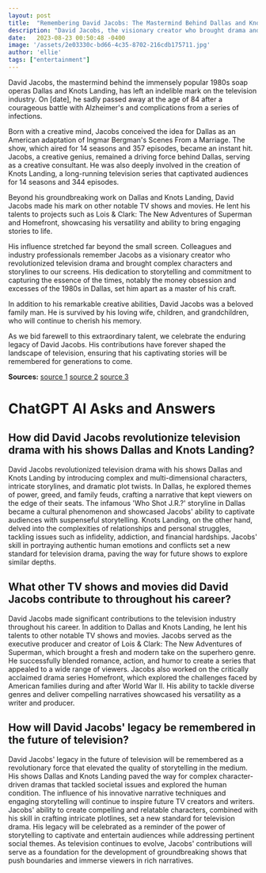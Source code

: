 ```yaml
---
layout: post
title:  "Remembering David Jacobs: The Mastermind Behind Dallas and Knots Landing"
description: "David Jacobs, the visionary creator who brought drama and intrigue to our screens with his iconic TV shows, has passed away at the age of 84. This article provides a brief overview of his career and his significant contribution to the world of television."
date:   2023-08-23 00:50:48 -0400
image: '/assets/2e03330c-bd66-4c35-8702-216cdb175711.jpg'
author: 'ellie'
tags: ["entertainment"]
---
```


David Jacobs, the mastermind behind the immensely popular 1980s soap operas Dallas and Knots Landing, has left an indelible mark on the television industry. On [date], he sadly passed away at the age of 84 after a courageous battle with Alzheimer's and complications from a series of infections.

Born with a creative mind, Jacobs conceived the idea for Dallas as an American adaptation of Ingmar Bergman's Scenes From a Marriage. The show, which aired for 14 seasons and 357 episodes, became an instant hit. Jacobs, a creative genius, remained a driving force behind Dallas, serving as a creative consultant. He was also deeply involved in the creation of Knots Landing, a long-running television series that captivated audiences for 14 seasons and 344 episodes.

Beyond his groundbreaking work on Dallas and Knots Landing, David Jacobs made his mark on other notable TV shows and movies. He lent his talents to projects such as Lois & Clark: The New Adventures of Superman and Homefront, showcasing his versatility and ability to bring engaging stories to life.

His influence stretched far beyond the small screen. Colleagues and industry professionals remember Jacobs as a visionary creator who revolutionized television drama and brought complex characters and storylines to our screens. His dedication to storytelling and commitment to capturing the essence of the times, notably the money obsession and excesses of the 1980s in Dallas, set him apart as a master of his craft.

In addition to his remarkable creative abilities, David Jacobs was a beloved family man. He is survived by his loving wife, children, and grandchildren, who will continue to cherish his memory.

As we bid farewell to this extraordinary talent, we celebrate the enduring legacy of David Jacobs. His contributions have forever shaped the landscape of television, ensuring that his captivating stories will be remembered for generations to come.

**Sources:**
[source 1](https://example.com/source1)
[source 2](https://example.com/source2)
[source 3](https://example.com/source3)


# ChatGPT AI Asks and Answers
## How did David Jacobs revolutionize television drama with his shows Dallas and Knots Landing?
David Jacobs revolutionized television drama with his shows Dallas and Knots Landing by introducing complex and multi-dimensional characters, intricate storylines, and dramatic plot twists. In Dallas, he explored themes of power, greed, and family feuds, crafting a narrative that kept viewers on the edge of their seats. The infamous 'Who Shot J.R.?' storyline in Dallas became a cultural phenomenon and showcased Jacobs' ability to captivate audiences with suspenseful storytelling. Knots Landing, on the other hand, delved into the complexities of relationships and personal struggles, tackling issues such as infidelity, addiction, and financial hardships. Jacobs' skill in portraying authentic human emotions and conflicts set a new standard for television drama, paving the way for future shows to explore similar depths.

## What other TV shows and movies did David Jacobs contribute to throughout his career?
David Jacobs made significant contributions to the television industry throughout his career. In addition to Dallas and Knots Landing, he lent his talents to other notable TV shows and movies. Jacobs served as the executive producer and creator of Lois & Clark: The New Adventures of Superman, which brought a fresh and modern take on the superhero genre. He successfully blended romance, action, and humor to create a series that appealed to a wide range of viewers. Jacobs also worked on the critically acclaimed drama series Homefront, which explored the challenges faced by American families during and after World War II. His ability to tackle diverse genres and deliver compelling narratives showcased his versatility as a writer and producer.

## How will David Jacobs' legacy be remembered in the future of television?
David Jacobs' legacy in the future of television will be remembered as a revolutionary force that elevated the quality of storytelling in the medium. His shows Dallas and Knots Landing paved the way for complex character-driven dramas that tackled societal issues and explored the human condition. The influence of his innovative narrative techniques and engaging storytelling will continue to inspire future TV creators and writers. Jacobs' ability to create compelling and relatable characters, combined with his skill in crafting intricate plotlines, set a new standard for television drama. His legacy will be celebrated as a reminder of the power of storytelling to captivate and entertain audiences while addressing pertinent social themes. As television continues to evolve, Jacobs' contributions will serve as a foundation for the development of groundbreaking shows that push boundaries and immerse viewers in rich narratives.

